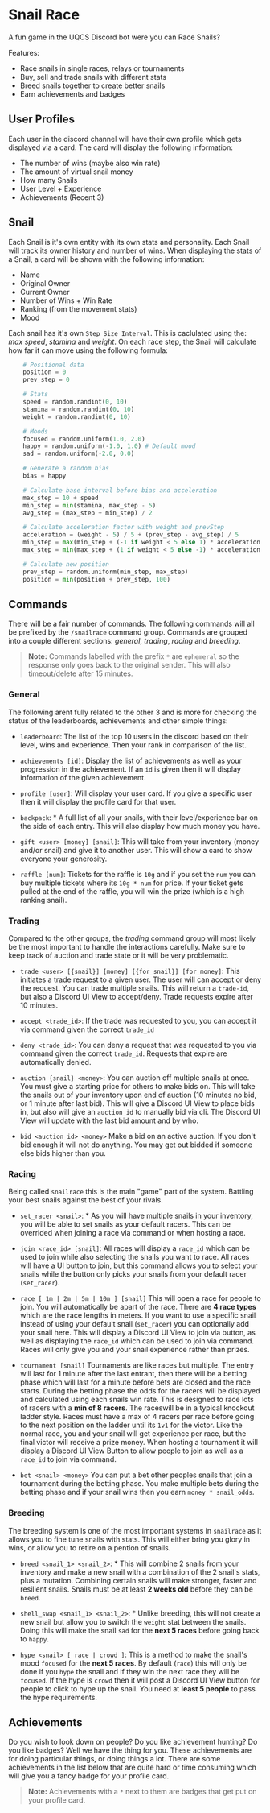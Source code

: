 # Snail Race

A fun game in the UQCS Discord bot were you can Race Snails?

Features:

- Race snails in single races, relays or tournaments
- Buy, sell and trade snails with different stats
- Breed snails together to create better snails
- Earn achievements and badges

## User Profiles

Each user in the discord channel will have their own profile which gets 
displayed via a card. The card will display the following information:

- The number of wins (maybe also win rate)
- The amount of virtual snail money
- How many Snails
- User Level + Experience
- Achievements (Recent 3)

## Snail

Each Snail is it's own entity with its own stats and personality. Each Snail
will track its owner history and number of wins. When displaying the stats of a
Snail, a card will be shown with the following information:

- Name
- Original Owner
- Current Owner
- Number of Wins + Win Rate
- Ranking (from the movement stats)
- Mood

Each snail has it's own `Step Size Interval`. This is caclulated using the:
*max speed*, *stamina* and *weight*. On each race step, the Snail will calculate 
how far it can move using the following formula:

```py
    # Positional data
    position = 0
    prev_step = 0

    # Stats
    speed = random.randint(0, 10)
    stamina = random.randint(0, 10)
    weight = random.randint(0, 10)

    # Moods
    focused = random.uniform(1.0, 2.0)
    happy = random.uniform(-1.0, 1.0) # Default mood
    sad = random.uniform(-2.0, 0.0)

    # Generate a random bias
    bias = happy

    # Calculate base interval before bias and acceleration
    max_step = 10 + speed
    min_step = min(stamina, max_step - 5)
    avg_step = (max_step + min_step) / 2

    # Calculate acceleration factor with weight and prevStep
    acceleration = (weight - 5) / 5 + (prev_step - avg_step) / 5
    min_step = max(min_step + (-1 if weight < 5 else 1) * acceleration + bias, 0)
    max_step = min(max_step + (1 if weight < 5 else -1) * acceleration + bias, 20)

    # Calculate new position
    prev_step = random.uniform(min_step, max_step)
    position = min(position + prev_step, 100)
```

## Commands

There will be a fair number of commands. The following commands will all be 
prefixed by the `/snailrace` command group. Commands are grouped into a couple
different sections: *general*, *trading*, *racing* and *breeding*.

> **Note:** Commands labelled with the prefix `*` are `ephemeral` so the
>           response only goes back to the original sender. This will also
>           timeout/delete after 15 minutes.

### General

The following arent fully related to the other 3 and is more for checking the 
status of the leaderboards, achievements and other simple things:

- `leaderboard`:
        The list of the top 10 users in the discord based on their level, wins 
        and experience. Then your rank in comparison of the list.

- `achievements [id]`: 
        Display the list of achievements as well as your progression in the 
        achievement. If an `id` is given then it will display information of the
        given achievement.

- `profile [user]`: 
        Will display your user card. If you give a specific user then it will 
        display the profile card for that user.

- `backpack`: *
        A full list of all your snails, with their level/experience bar on the
        side of each entry. This will also display how much money you have.

- `gift <user> [money] [snail]`: 
        This will take from your inventory (money and/or snail) and give it to
        another user. This will show a card to show everyone your generosity.

- `raffle [num]`:
        Tickets for the raffle is `10g` and if you set the `num` you can buy
        multiple tickets where its `10g * num` for price. If your ticket gets
        pulled at the end of the raffle, you will win the prize (which is a high
        ranking snail).

### Trading

Compared to the other groups, the *trading* command group will most likely be
the most important to handle the interactions carefully. Make sure to keep track
of auction and trade state or it will be very problematic.

- `trade <user> [{snail}] [money] [{for_snail}] [for_money]`:
        This initiates a trade request to a given user. The user will can accept
        or deny the request. You can trade multiple snails. This will return a 
        `trade-id`, but also a Discord UI View to accept/deny. Trade requests 
        expire after 10 minutes.

- `accept <trade_id>`:
        If the trade was requested to you, you can accept it via command given
        the correct `trade_id`

- `deny <trade_id>`:
        You can deny a request that was requested to you via command given the
        correct `trade_id`. Requests that expire are automatically denied.

- `auction {snail} <money>`:
        You can auction off multiple snails at once. You must give a starting
        price for others to make bids on. This will take the snails out of your
        inventory upon end of auction (10 minutes no bid, or 1 minute after last
        bid). This will give a Discord UI View to place bids in, but also will 
        give an `auction_id` to manually bid via cli. The Discord UI View will 
        update with the last bid amount and by who.

- `bid <auction_id> <money>`
        Make a bid on an active auction. If you don't bid enough it will not do
        anything. You may get out bidded if someone else bids higher than you.

### Racing

Being called `snailrace` this is the main "game" part of the system. Battling
your best snails against the best of your rivals.

- `set_racer <snail>`: *
        As you will have multiple snails in your inventory, you will be able to
        set snails as your default racers. This can be overrided when joining a
        race via command or when hosting a race.

- `join <race_id> [snail]`:
        All races will display a `race_id` which can be used to join while also
        selecting the snails you want to race. All races will have a UI button
        to join, but this command allows you to select your snails while the
        button only picks your snails from your default racer (`set_racer`).

- `race [ 1m | 2m | 5m | 10m ] [snail]` 
        This will open a race for people to join. You will automatically be
        apart of the race. There are **4 race types** which are the race lengths
        in meters. If you want to use a specific snail instead of using your
        default snail (`set_racer`) you can optionally add your snail here. This
        will display a Discord UI View to join via button, as well as displaying
        the `race_id` which can be used to join via command. Races will only 
        give you and your snail experience rather than prizes.

- `tournament [snail]`
        Tournaments are like races but multiple. The entry will last for 1 
        minute after the last entrant, then there will be a betting phase which
        will last for a minute before bets are closed and the race starts. 
        During the betting phase the odds for the racers will be displayed
        and calculated using each snails win rate. This is designed to race lots 
        of racers with a **min of 8 racers**. The raceswill be in a typical 
        knockout ladder style. Races must have a max of 4 racers per race before 
        going to the next position on the ladder until its `1v1` for the victor. 
        Like the normal race, you and your snail will get experience per race, 
        but the final victor will receive a prize money. When hosting a 
        tournament it will display a Discord UI View Button to allow people to 
        join as well as a `race_id` to join via command.

- `bet <snail> <money>`
        You can put a bet other peoples snails that join a tournament during the
        betting phase. You make multiple bets during the betting phase and if 
        your snail wins then you earn `money * snail_odds`.

### Breeding

The breeding system is one of the most important systems in `snailrace` as it
allows you to fine tune snails with stats. This will either bring you glory in
wins, or allow you to retire on a pention of snails.

- `breed <snail_1> <snail_2>`: *
        This will combine 2 snails from your inventory and make a new snail with
        a combination of the 2 snail's stats, plus a mutation. Combining certain
        snails will make stronger, faster and resilient snails. Snails must be
        at least **2 weeks old** before they can be `breed`. 

- `shell_swap <snail_1> <snail_2>`: *
        Unlike breeding, this will not create a new snail but allow you to 
        switch the `weight` stat between the snails. Doing this will make the
        snail `sad` for the **next 5 races** before going back to `happy`.

- `hype <snail> [ race | crowd ]`:
        This is a method to make the snail's mood `focused` for the 
        **next 5 races**. By default (`race`) this will only be done if you 
        `hype` the snail and if they win the next race they will be `focused`. 
        If the hype is `crowd` then it will post a Discord UI View button for
        people to click to hype up the snail. You need at **least 5 people** to
        pass the hype requirements.

## Achievements

Do you wish to look down on people? Do you like achievement hunting? Do you like
badges? Well we have the thing for you. These achievements are for doing 
particular things, or doing things a lot. There are some achievements in the 
list below that are quite hard or time consuming which will give you a fancy
badge for your profile card.

> **Note:** Achievements with a `*` next to them are badges that get put on your
>           profile card.

